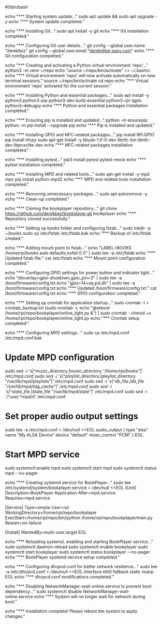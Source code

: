 #!/bin/bash

echo "*** Starting system update..."
sudo apt update && sudo apt upgrade -y
echo "*** System update completed."

echo "*** Installing Git..."
sudo apt install -y git
echo "*** Git installation completed."

echo "*** Configuring Git user details..."
git config --global user.name "derekbez"
git config --global user.email "derek@be-easy.com"
echo "*** Git configuration completed."

echo "*** Creating and activating a Python virtual environment 'repo'..."
python3 -m venv ~/repo
echo "source ~/repo/bin/activate" >> ~/.bashrc
echo "*** Virtual environment 'repo' will now activate automatically on new terminal sessions."
source ~/repo/bin/activate
cd repo
echo "*** Virtual environment 'repo' activated for the current session."

echo "*** Installing Python and essential packages..."
sudo apt install -y python3 python3-pip python3-dev build-essential python3-rpi-lgpio python3-debugpy
echo "*** Python and essential packages installation completed."

echo "*** Ensuring pip is installed and updated..."
python -m ensurepip
python -m pip install --upgrade pip
echo "*** Pip is installed and updated."

echo "*** Installing GPIO and NFC-related packages..."
pip install RPi.GPIO
pip install nfcpy
sudo apt-get install -y libusb-1.0-0-dev libnfc-bin libnfc-dev libpcsclite-dev
echo "*** NFC-related packages installation completed."

echo "*** Installing pytest..."
pip3 install pytest pytest-mock
echo "*** pytest installation completed."

echo "*** Installing MPD and related tools..."
sudo apt-get install -y mpd mpc
pip install python-mpd2
echo "*** MPD and related tools installation completed."

echo "*** Removing unnecessary packages..."
sudo apt autoremove -y
echo "*** Clean-up completed."

echo "*** Cloning the bookplayer repository..."
git clone https://github.com/derekbez/bookplayer.git bookplayer
echo "*** Repository cloned successfully."

echo "*** Setting up books folder and configuring fstab..."
sudo mkdir -p ~/books
sudo cp /etc/fstab /etc/fstab.bak
echo "*** Backup of /etc/fstab created."

echo "*** Adding mount point to fstab..."
echo "LABEL=BOOKS /home/rpi/books auto defaults,nofail 0 0" | sudo tee -a /etc/fstab
echo "*** Updated fstab file:"
cat /etc/fstab
echo "*** Mount point configuration completed."

echo "*** Configuring GPIO settings for power button and indicator light..."
echo "dtoverlay=gpio-shutdown,gpio_pin=3" | sudo tee -a /boot/firmware/config.txt
echo "gpio=14=op,pd,dh" | sudo tee -a /boot/firmware/config.txt
echo "*** Updated /boot/firmware/config.txt:"
cat /boot/firmware/config.txt
echo "*** GPIO configuration completed."

echo "*** Setting up crontab for application startup..."
sudo crontab -l > crontab_backup.txt
(sudo crontab -l; echo "@reboot /home/rpi/repo/bookplayer/online_light.py &") | sudo crontab -
chmod +x /home/rpi/repo/bookplayer/online_light.py
echo "*** Crontab setup completed."

echo "*** Configuring MPD settings..."
sudo cp /etc/mpd.conf /etc/mpd.conf.bak

# Update MPD configuration
sudo sed -i 's|^music_directory.*|music_directory "/home/rpi/books"|' /etc/mpd.conf
sudo sed -i 's|^playlist_directory.*|playlist_directory "/var/lib/mpd/playlists"|' /etc/mpd.conf
sudo sed -i 's|^db_file.*|db_file "/var/lib/mpd/tag_cache"|' /etc/mpd.conf
sudo sed -i 's|^state_file.*|state_file "/var/lib/mpd/state"|' /etc/mpd.conf
sudo sed -i '/^user.*mpd/d' /etc/mpd.conf

# Set proper audio output settings
sudo tee -a /etc/mpd.conf > /dev/null <<EOL
audio_output {
    type            "alsa"
    name            "My ALSA Device"
    device          "default"
    mixer_control   "PCM"
}
EOL

# Start MPD service
sudo systemctl enable mpd
sudo systemctl start mpd
sudo systemctl status mpd --no-pager

echo "*** Creating systemd service for BookPlayer..."
sudo tee /etc/systemd/system/bookplayer.service > /dev/null <<EOL
[Unit]
Description=BookPlayer Application
After=mpd.service
Requires=mpd.service

[Service]
Type=simple
User=rpi
WorkingDirectory=/home/rpi/repo/bookplayer
ExecStart=/home/rpi/repo/bin/python /home/rpi/repo/bookplayer/main.py
Restart=on-failure

[Install]
WantedBy=multi-user.target
EOL

echo "*** Reloading systemd, enabling and starting BookPlayer service..."
sudo systemctl daemon-reload
sudo systemctl enable bookplayer
sudo systemctl start bookplayer
sudo systemctl status bookplayer --no-pager
echo "*** BookPlayer systemd service setup completed."


echo "*** Configuring dhcpcd.conf for better network resilience..."
sudo tee -a /etc/dhcpcd.conf > /dev/null <<EOL
interface eth0
fallback static
noarp
EOL
echo "*** dhcpcd.conf modifications completed."

echo "*** Disabling NetworkManager-wait-online.service to prevent boot dependency..."
sudo systemctl disable NetworkManager-wait-online.service
echo "*** System will no longer wait for network during boot."

echo "*** Installation complete! Please reboot the system to apply changes."
